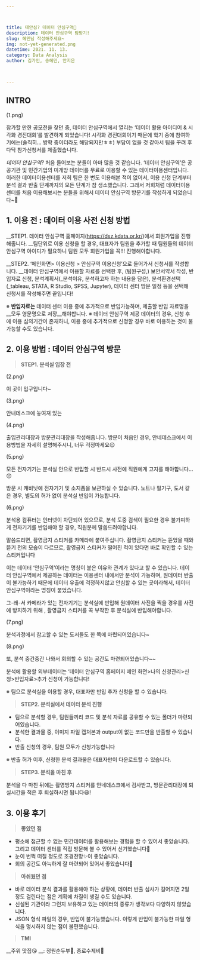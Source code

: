 ```yaml
---



title: 데안심? 데이터 안심구역🤗
description: 데이터 안심구역 탐방기!
slug: 혜민님 작성해주세요~
img: not-yet-generated.png
datetime: 2021. 11. 13.
category: Data Analysis
author: 김가인, 송혜민, 안지은



---
```


## INTRO 

(1.png)

참가할 만한 공모전을 찾던 중, 데이터 안심구역에서 열리는 ‘데이터 활용 아이디어 & 시각화 경진대회’를 발견하게 되었습니다!  시각화 경진대회이기 때문에 학기 중에 참여하기에는(솔직히... 방학 중이더라도 해당되지만ㅎㅎ) 부담이 없을 것 같아서 팀을 꾸려 후다닥 참가신청서를 제출했습니다. 

_데이터 안심구역?_ 처음 들어보는 분들이 아마 많을 것 같습니다. ‘데이터 안심구역’은 공공기관 및 민간기업의 미개방 데이터를 무료로 이용할 수 있는 데이터이용센터입니다. 이러한 데이터이용센터를 저희 팀은 한 번도 이용해본 적이 없어서, 이용 신청 단계부터 분석 결과 반출 단계까지의 모든 단계가 참 생소했습니다. 그래서 저희처럼 데이터이용센터를 처음 이용해보시는 분들을 위해서 데이터 안심구역 방문기를 작성하게 되었습니다~🥳 


## 1. 이용 전 : 데이터 이용 사전 신청 방법

__STEP1. 데이터 안심구역 홈페이지(https://dsz.kdata.or.kr/)에서 회원가입을 진행해줍니다. __팀단위로 이용 신청을 할 경우, 대표자가 팀원을 추가할 때 팀원들의 데이터안심구역 아이디가 필요하니 팀원 모두 회원가입을 꼭!!! 진행해야합니다.

__STEP2. ‘메인화면> 이용신청 > 안심구역 이용신청’으로 들어가서 신청서를 작성합니다. __데이터 안심구역에서 이용할 자료를 선택한 후, (팀원구성,)   보안서약서 작성, 반입자료 신청, 분석계획서(_분석이유, 분석하고자 하는 내용을 담은), 분석환경선택(_tableau, STATA, R Studio, SPSS, Jupyter), 데이터 센터 방문 일정 등을 선택해 신청서를 작성해주면 끝입니다! 

※ __반입자료는__ 데이터 센터 이용 중에 추가적으로 반입가능하며, 제출할 반입 자료명을 __모두 영문명으로 저장__해야합니다. 
※ 데이터 안심구역 제공 데이터의 경우, 신청 후에 이용 심의기간이 존재하니, 이용 중에 추가적으로 신청할 경우 바로 이용하는 것이 불가능할 수도 있습니다.


## 2. 이용 방법 : 데이터 안심구역 방문
> __STEP1. 분석실 입장 전__

(2.png)

이 곳이 입구입니다~ 

(3.png)

안내데스크에 놓여져 있는

(4.png)

출입관리대장과 방문관리대장을 작성해줍니다. 방문이 처음인 경우, 안네데스크에서 이용방법을 자세히 설명해주시니, 너무 걱정마세요😉

(5.png)

모든 전자기기는 분석실 안으로 반입할 시 반드시 사전에 직원에게 고지를 해야합니다...😯 

방문 시 캐비닛에 전자기기 및 소지품을 보관하실 수 있습니다. 노트나 필기구, 도서 같은 경우, 별도의 허가 없이 분석실 반입이 가능합니다. 

(6.png)

분석용 컴퓨터는 인터넷이 차단되어 있으므로, 분석 도중 검색이 필요한 경우 불가피하게 전자기기를 반입해야 할 경우, 직원분께 말씀드려야합니다. 

말씀드리면, 촬영금지 스티커를 카메라에 붙여주십니다. 촬영금지 스티커는 뜯었을 때와 뜯기 전의 모습이 다르므로, 촬영금지 스티커가 떨어진 적이 있다면 바로 확인할 수 있는 스티커입니다

이는 데이터 ‘안심구역’이라는 명칭이 붙은 이유와 관계가 있다고 할 수 있습니다. 데이터 안심구역에서 제공하는 데이터는 이용센터 내에서만 분석이 가능하며, 원데이터 반출이 불가능하기 때문에 데이터 유출에 걱정하지않고 안심할 수 있는 곳이라해서, 데이터 안심구역이라는 명칭이 붙었습니다.

그-래-서 카메라가 있는 전자기기는 분석실에 반입해  원데이터 사진을 찍을 경우를 사전에 방지하기 위해 , 촬영금지 스티커를 꼭 부착한 후 분석실에 반입해야합니다.

(7.png)

분석과정에서 참고할 수 있는 도서들도 한 쪽에  마련되어있습니다~

(8.png)

또, 분석 중간중간 나와서 회의할 수 있는 공간도 마련되어있습니다~~

분석에 활용할 외부데이터는 ‘데이터 안심구역 홈페이지 메인 화면>나의 신청관리>신청>반입자료>추가 신청이 가능합니다!

※ 팀으로 분석실을 이용할 경우, 대표자만 반입 추가 신청을 할 수 있습니다.


> __STEP2. 분석실에서 데이터 분석 진행__

- 팀으로 분석할 경우, 팀원들끼리 코드 및 분석 자료를 공유할 수 있는 폴더가 마련되어있습니다.
- 분석한 결과물 중, 이미지 파일 캡처본과 output이 없는 코드만을 반출할 수 있습니다.
- 반출 신청의 경우, 팀원 모두가 신청가능합니다

※ 반출 허가 이후, 신청한 분석 결과물은 대표자만이 다운로드할 수 있습니다.


> __STEP3. 분석을 마친 후__

분석을 다 마친 뒤에는 촬영방지 스티커를 안네데스크에서 검사받고, 방문관리대장에 퇴실시간을 적은 후 퇴실하시면 됩니다😆!


## 3. 이용 후기
> __좋았던 점__

- 평소에 접근할 수 없는 민간데이터를 활용해보는 경험을 할 수 있어서 좋았습니다. 그리고 데이터 센터를 직접 방문해 볼 수 있어서 신기했습니다🎵 
- 눈이 번쩍 떠질 정도로 조경전망✨이 좋았습니다. 
- 회의 공간도 아늑하게 잘 마련되어 있어서 좋았습니다🍵

> __아쉬웠던 점__

- 바로 데이터 분석 결과를 활용해야 하는 상황에, 데이터 반출 심사가 길어지면 2일 정도 걸린다는 점은 계획에 차질이 생길 수도 있습니다. 
- 신설된 기관이라 그런지 보유하고 있는 데이터의 종류가 생각보다 다양하지 않았습니다.
- JSON 형식 파일의 경우, 반입이 불가능했습니다. 이렇게 반입이 불가능한 파일 형식을 명시하지 않는 점이 불편했습니다. 

> __TMI__

__주위 맛집😘 __: 정원순두부🥘, 종로수제비🍲

